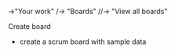 

->"Your work"
/-> "Boards"
//-> "View all boards"

Create board

- create a scrum board with sample data